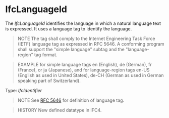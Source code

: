 # IfcLanguageId

The _IfcLanguageId_ identifies the language in which a natural language text is expressed. It uses a language tag to identify the language.<!-- end of definition -->

> NOTE The tag shall comply to the Internet Engineering Task Force (IETF) language tag as expressed in RFC 5646. A conforming program shall support the "simple language" subtag and the "language-region" tag format.

> EXAMPLE for simple language tags en (English), de (German), fr (France), or ja (Japanese), and for language-region tags en-US (English as used in United States), de-CH (German as used in German speaking part of Switzerland).

Type: _IfcIdentifier_

> NOTE See [RFC 5646](../content/bibliography.htm#RFC-5646) for definition of language tag.

> HISTORY New defined datatype in IFC4.
